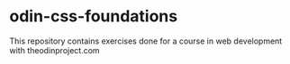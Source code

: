 # odin-css-foundations
This repository contains exercises done for a course in web development with theodinproject.com
